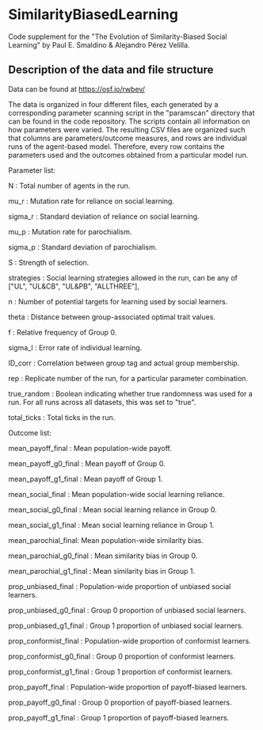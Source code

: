 # SimilarityBiasedLearning
Code supplement for the "The Evolution of Similarity-Biased Social Learning" by Paul E. Smaldino &amp; Alejandro Pérez Velilla.

## Description of the data and file structure

Data can be found at https://osf.io/rwbev/

The data is organized in four different files, each generated by a corresponding parameter scanning script in the "paramscan" directory that can be found in the code repository. The scripts contain all information on how parameters were varied. The resulting CSV files are organized such that columns are parameters/outcome measures, and rows are individual runs of the agent-based model. Therefore, every row contains the parameters used and the outcomes obtained from a particular model run.

Parameter list:

N : Total number of agents in the run.

mu_r : Mutation rate for reliance on social learning.

sigma_r : Standard deviation of reliance on social learning.

mu_p : Mutation rate for parochialism.

sigma_p : Standard deviation of parochialism.

S : Strength of selection.

strategies : Social learning strategies allowed in the run, can be any of ["UL", "UL&CB", "UL&PB", "ALLTHREE"],

n : Number of potential targets for learning used by social learners.

theta : Distance between group-associated optimal trait values.

f : Relative frequency of Group 0.

sigma_l : Error rate of individual learning.

ID_corr : Correlation between group tag and actual group membership.

rep : Replicate number of the run, for a particular parameter combination.

true_random : Boolean indicating whether true randomness was used for a run. For all runs across all datasets, this was set to "true".

total_ticks : Total ticks in the run.

Outcome list:

mean_payoff_final : Mean population-wide payoff.

mean_payoff_g0_final : Mean payoff of Group 0.

mean_payoff_g1_final : Mean payoff of Group 1.

mean_social_final : Mean population-wide social learning reliance.

mean_social_g0_final : Mean social learning reliance in Group 0.

mean_social_g1_final : Mean social learning reliance in Group 1.

mean_parochial_final: Mean population-wide similarity bias.

mean_parochial_g0_final : Mean similarity bias in Group 0.

mean_parochial_g1_final : Mean similarity bias in Group 1.

prop_unbiased_final : Population-wide proportion of unbiased social learners.

prop_unbiased_g0_final : Group 0 proportion of unbiased social learners.

prop_unbiased_g1_final : Group 1 proportion of unbiased social learners.

prop_conformist_final : Population-wide proportion of conformist learners.

prop_conformist_g0_final : Group 0 proportion of conformist learners.

prop_conformist_g1_final : Group 1 proportion of conformist learners.

prop_payoff_final : Population-wide proportion of payoff-biased learners.

prop_payoff_g0_final : Group 0 proportion of payoff-biased learners.

prop_payoff_g1_final : Group 1 proportion of payoff-biased learners.
